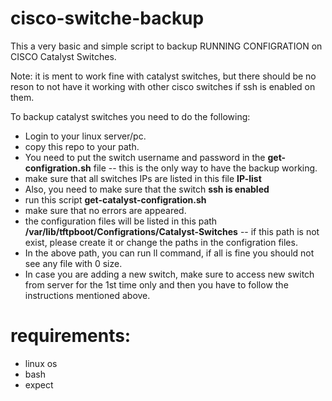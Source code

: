 # cisco-switche-backup

This a very basic and simple script to backup RUNNING CONFIGRATION on CISCO Catalyst Switches. 

Note: it is ment to work fine with catalyst switches, but there should be no reson to not have it working with other cisco switches if ssh is enabled on them. 


To backup catalyst switches you need to do the following:

* Login to your linux server/pc. 
* copy this repo to your path. 
* You need to put the switch username and password in the **get-configration.sh** file -- this is the only way to have the backup working.
* make sure that all switches IPs are listed in this file **IP-list**
* Also, you need to make sure that the switch **ssh is enabled**
* run this script **get-catalyst-configration.sh**
* make sure that no errors are appeared.
* the configuration files will be listed in this path **/var/lib/tftpboot/Configrations/Catalyst-Switches** -- if this path is not exist, please create it or change the paths in the configration files. 
* In the above path, you can run ll command, if all is fine you should not see any file with 0 size.
* In case you are adding a new switch, make sure to access new switch from server for the 1st time only and then you have to follow the instructions mentioned above.

# requirements: 
* linux os 
* bash 
* expect 
